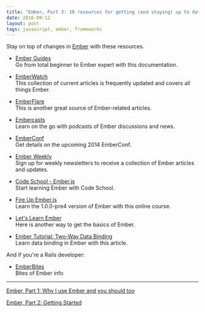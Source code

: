 ```yaml
---
title: "Ember, Part 3: 10 resources for getting (and staying) up to date"
date: 2016-09-12
layout: post
tags: javascript, ember, frameworks
---
```

Stay on top of changes in [Ember](http://emberjs.com/) with these resources.

* [Ember Guides](http://emberjs.com/guides/) <br>Go from total beginner to Ember expert with this documentation.

* [EmberWatch](http://emberwatch.com) <br>This collection of current articles is frequently updated and covers all things Ember.

* [EmberFlare](https://emberflare.com) <br>This is another great source of Ember-related articles. 

* [Embercasts](http://www.embercasts.com) <br>Learn on the go with podcasts of Ember discussions and news.

* [EmberConf](http://www.confreaks.com/events/emberconf2014) <br>Get details on the upcoming 2014 EmberConf.

* [Ember Weekly](http://emberweekly.com) <br>Sign up for weekly newsletters to receive a collection of Ember articles and updates.

* [Code School - Ember.js](https://www.codeschool.com/courses/warming-up-with-ember-js) <br>Start learning Ember with Code School.

* [Fire Up Ember.js](http://pluralsight.com/training/courses/TableOfContents?courseName=fire-up-emberjs) <br>Learn the 1.0.0-pre4 version of Ember with this online course.

* [Let's Learn Ember](https://courses.tutsplus.com/courses/lets-learn-ember) <br>Here is another way to get the basics of Ember.

* [Ember Tutorial: Two-Way Data Binding](http://voidcanvas.com/emberjs-tutorial-two-way-data-binding/) <br>Learn data binding in Ember with this article.

And if you're a Rails developer:

* [EmberBites](http://emberbites.com/) <br>Bites of Ember info

<hr>

[Ember, Part 1: Why I use Ember and you should too](https://www.codefellows.org/blog/ember-part-1-why-i-use-ember-and-you-should-too)

[Ember, Part 2: Getting Started](https://www.codefellows.org/blog/ember-part-2-getting-started)
